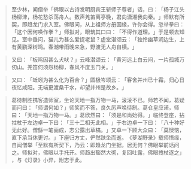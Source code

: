 
> 至少林，闻僧举「佛眼以古诗发明厨宾王斩师子尊者」话，曰：​「杨子江头杨柳津，杨花愁杀荡舟人。数声羌笛离亭晚，君向潇湘我向秦。​」师默有所契，即趋龙门求入室。佛眼问，从上祖师方册因缘，许你会得。忽举拳曰：​「这个因何唤作拳？​」师拟对，眼筑其口曰：​「不得作道理。​」于是顿去知见。室中垂问，猫儿为甚么爱捉老鼠？虚堂湛颂云：​「独怜幽草涧边生，上有黄鹂深树鸣。春潮带雨晚来急，野渡无人舟自横。​」

> 又曰：​「板鸣因甚么犬吠？​」云峰潜颂云：​「黄河远上白云间，一片孤城万仞山。羌笛何须怨杨柳，春风不度玉门关。​」

> 又曰：​「蚯蚓为甚么化为百合？​」圆极岑颂云：​「客舍并州已十霜，归心日夜忆咸阳。无端更渡桑干水，却望并州是故乡。​」

> 葛待制胜携客造师室，坐论天地一指万物一马，滚滚不已。师若不闻，葛疑而问曰：​「师谓何如？​」师笑而不答，良久厉声唤待制。葛仓皇应诺，师曰：​「天地一指万物一马。​」葛欣然曰：​「须是和尚始得。​」临终登座，拈拄杖于左边卓一下曰：​「三十二相无此相。​」于右边卓一下曰：​「八十种好无此好。僧繇一笔画成，志公露出草槁。​」又卓一下顾大众曰：​「莫懊恼，直下承当休更讨。​」下座归方丈，俨然趺坐而逝。​《萝湖野录》载师悟缘，自闻僧举「至默有所契下，乃云：即趋龙门坐据，居无何？佛眼举前话问之。师拟对，佛眼以手托开。师趋出豁然大彻，复回吐露，佛眼拽杖逐之」​，与《灯录》小异，附志于此。
